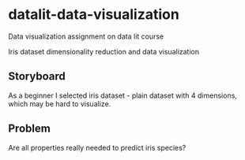 # datalit-data-visualization

Data visualization assignment on data lit course

Iris dataset dimensionality reduction and data visualization

## Storyboard

As a beginner I selected iris dataset - plain dataset with 4 dimensions, which may be hard to visualize.

## Problem

Are all properties really needed to predict iris species?
